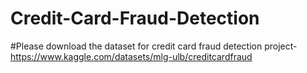# Credit-Card-Fraud-Detection

#Please download the dataset for credit card fraud detection project- https://www.kaggle.com/datasets/mlg-ulb/creditcardfraud

